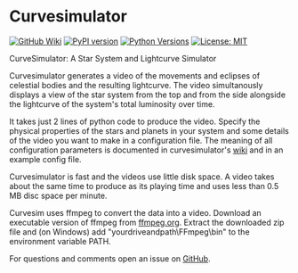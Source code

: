 # Curvesimulator
[![GitHub Wiki](https://img.shields.io/badge/docs-Wiki-red)](https://github.com/lichtgestalter/curvesimulator/wiki)
[![PyPI version](https://badge.fury.io/py/curvesimulator.svg)](https://badge.fury.io/py/curvesimulator)
[![Python Versions](https://img.shields.io/pypi/pyversions/curvesimulator.svg)](https://pypi.org/project/curvesimulator/)
[![License: MIT](https://img.shields.io/badge/License-MIT-yellow.svg)](https://opensource.org/licenses/MIT)

CurveSimulator: A Star System and Lightcurve Simulator

Curvesimulator generates a video of the movements and eclipses of celestial bodies and the 
resulting lightcurve.
The video simultanously displays a view of the star system from the top and from the side alongside
the lightcurve of the system's total luminosity over time.

It takes just 2 lines of python code to produce the video.
Specify the physical properties of the stars and planets in your system and some details of the video you 
want to make in a configuration file. The meaning of all configuration parameters is documented in curvesimulator's 
[wiki](https://github.com/lichtgestalter/curvesimulator/wiki) and in an example config file.

Curvesimulator is fast and the videos use little disk space. A video takes about the same time 
to produce as its playing time and uses less than 0.5 MB disc space per minute.

Curvesim uses ffmpeg to convert the data into a video. 
Download an executable version of ffmpeg from [ffmpeg.org](https://www.ffmpeg.org/download.html).
Extract the downloaded zip file and (on Windows) add "yourdriveandpath\FFmpeg\bin" to the 
environment variable PATH.

For questions and comments open an issue on [GitHub](https://github.com/lichtgestalter/curvesim/issues).

